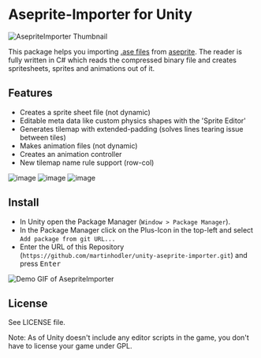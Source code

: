 # Aseprite-Importer for Unity
![AsepriteImporter Thumbnail](GitHub/AsepriteImporterUnity.png)

This package helps you importing [.ase files](https://github.com/aseprite/aseprite/blob/master/docs/ase-file-specs.md) from [aseprite](https://www.aseprite.org/). The reader is fully written in C# which reads the compressed binary file and creates spritesheets, sprites and animations out of it.

## Features
* Creates a sprite sheet file (not dynamic)
* Editable meta data like custom physics shapes with the 'Sprite Editor'
* Generates tilemap with extended-padding (solves lines tearing issue between tiles)
* Makes animation files (not dynamic)
* Creates an animation controller
* New tilemap name rule support (row-col)


![image](https://user-images.githubusercontent.com/22926212/100529665-2cb66480-322d-11eb-82fa-5729572a75d9.png)
![image](https://user-images.githubusercontent.com/22926212/100529680-57a0b880-322d-11eb-8e8a-e0b48ff0495b.png)
![image](https://user-images.githubusercontent.com/22926212/100529693-7e5eef00-322d-11eb-8d46-5c7e03e958ce.png)


## Install
* In Unity open the Package Manager (`Window > Package Manager`).
* In the Package Manager click on the Plus-Icon in the top-left and select `Add package from git URL...`
* Enter the URL of this Repository (`https://github.com/martinhodler/unity-aseprite-importer.git`) and press <kbd>Enter</kbd>

![Demo GIF of AsepriteImporter](GitHub/aseprite-importer-demo.gif)


## License

See LICENSE file.

Note: As of Unity doesn't include any editor scripts in the game, you don't have to license your game under GPL.
